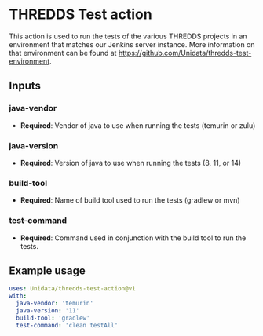 # THREDDS Test action

This action is used to run the tests of the various THREDDS projects in an environment that matches our Jenkins server instance.
More information on that environment can be found at <https://github.com/Unidata/thredds-test-environment>.

## Inputs

### java-vendor

* **Required**: Vendor of java to use when running the tests (temurin or zulu)

### java-version

* **Required**: Version of java to use when running the tests (8, 11, or 14)

### build-tool

* **Required**: Name of build tool used to run the tests (gradlew or mvn)

### test-command

* **Required**: Command used in conjunction with the build tool to run the tests.

## Example usage

~~~yml
uses: Unidata/thredds-test-action@v1
with:
  java-vendor: 'temurin'
  java-version: '11'
  build-tool: 'gradlew'
  test-command: 'clean testAll'
~~~
